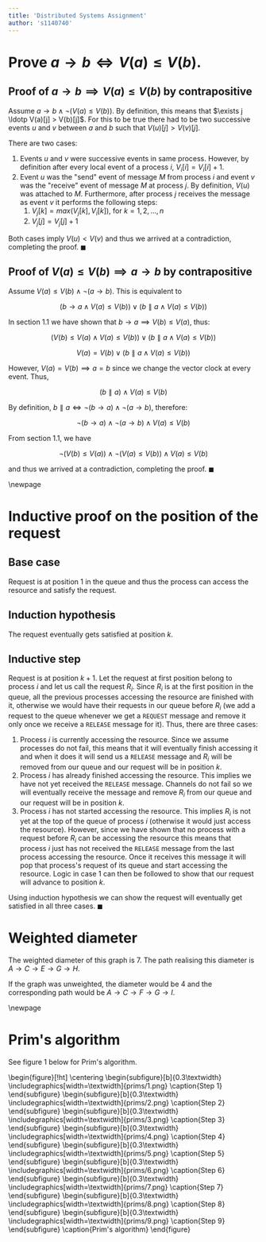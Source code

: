 ```yaml
---
title: 'Distributed Systems Assignment'
author: 's1140740'
---
```


# Prove $a \rightarrow b \iff V(a) \leq V(b)$.

## Proof of $a \rightarrow b \implies V(a) \leq V(b)$ by contrapositive

Assume $a \rightarrow b \land \neg(V(a) \leq V(b))$. By definition, this means that $\exists j \ldotp V(a)[j] > V(b)[j]$. For this to be true there had to be two successive events $u$ and $v$ between $a$ and $b$ such that $V(u)[j] > V(v)[j]$.

There are two cases:

 1. Events $u$ and $v$ were successive events in same process. However, by definition after every local event of a process $i$, $V_i[i] = V_i[i] + 1$.
 2. Event $u$ was the "send" event of message $M$ from process $i$ and event $v$ was the "receive" event of message $M$ at process $j$. By definition, $V(u)$ was attached to $M$. Furthermore, after process $j$ receives the message as event $v$ it performs the following steps:
    1. $V_j[k] = max(V_j[k], V_i[k])$, for $k = 1,2,...,n$
    2. $V_j[j] = V_j[j] + 1$

Both cases imply $V(u) < V(v)$ and thus we arrived at a contradiction, completing the proof. $\blacksquare$

## Proof of $V(a) \leq V(b) \implies a \rightarrow b$ by contrapositive

Assume $V(a) \leq V(b) \land \neg(a \rightarrow b)$. This is equivalent to

$$(b \rightarrow a \land V(a) \leq V(b)) \lor (b \parallel a \land V(a) \leq V(b))$$

In section 1.1 we have shown that $b \rightarrow a \implies V(b) \leq V(a)$, thus:

$$(V(b) \leq V(a) \land V(a) \leq V(b)) \lor (b \parallel a \land V(a) \leq V(b))$$

$$V(a) = V(b) \lor (b \parallel a \land V(a) \leq V(b))$$

However, $V(a) = V(b) \implies a = b$ since we change the vector clock at every event. Thus,

$$(b \parallel a) \land V(a) \leq V(b)$$

By definition, $b \parallel a \iff \neg(b \rightarrow a) \land \neg(a \rightarrow b)$, therefore:

$$\neg(b \rightarrow a) \land \neg(a \rightarrow b) \land V(a) \leq V(b)$$

From section 1.1, we have

$$\neg(V(b) \leq V(a)) \land \neg(V(a) \leq V(b)) \land V(a) \leq V(b)$$

and thus we arrived at a contradiction, completing the proof. $\blacksquare$

\newpage

# Inductive proof on the position of the request

## Base case

Request is at position 1 in the queue and thus the process can access the resource and satisfy the request.

## Induction hypothesis

The request eventually gets satisfied at position $k$.

## Inductive step

Request is at position $k + 1$. Let the request at first position belong to process $i$ and let us call the request $R_i$. Since $R_i$ is at the first position in the queue, all the previous processes accessing the resource are finished with it, otherwise we would have their requests in our queue before $R_i$ (we add a request to the queue whenever we get a `REQUEST` message and remove it only once we receive a `RELEASE` message for it). Thus, there are three cases:

 1. Process $i$ is currently accessing the resource. Since we assume processes do not fail, this means that it will eventually finish accessing it and when it does it will send us a `RELEASE` message and $R_i$ will be removed from our queue and our request will be in position $k$.
 2. Process $i$ has already finished accessing the resource. This implies we have not yet received the `RELEASE` message. Channels do not fail so we will eventually receive the message and remove $R_i$ from our queue and our request will be in position $k$.
 3. Process $i$ has not started accessing the resource. This implies $R_i$ is not yet at the top of the queue of process $i$ (otherwise it would just access the resource). However, since we have shown that no process with a request before $R_i$ can be accessing the resource this means that process $i$ just has not received the `RELEASE` message from the last process accessing the resource. Once it receives this message it will pop that process's request of its queue and start accessing the resource. Logic in case 1 can then be followed to show that our request will advance to position $k$.

Using induction hypothesis we can show the request will eventually get satisfied in all three cases. $\blacksquare$

# Weighted diameter

The weighted diameter of this graph is 7. The path realising this diameter is $A \rightarrow C \rightarrow E \rightarrow G \rightarrow H$.

If the graph was unweighted, the diameter would be 4 and the corresponding path would be $A \rightarrow C \rightarrow F \rightarrow G \rightarrow I$.

\newpage

# Prim's algorithm

See figure 1 below for Prim's algorithm.

\begin{figure}[!ht]
\centering
\begin{subfigure}[b]{0.3\textwidth}
\includegraphics[width=\textwidth]{prims/1.png}
\caption{Step 1}
\end{subfigure}
\begin{subfigure}[b]{0.3\textwidth}
\includegraphics[width=\textwidth]{prims/2.png}
\caption{Step 2}
\end{subfigure}
\begin{subfigure}[b]{0.3\textwidth}
\includegraphics[width=\textwidth]{prims/3.png}
\caption{Step 3}
\end{subfigure}
\begin{subfigure}[b]{0.3\textwidth}
\includegraphics[width=\textwidth]{prims/4.png}
\caption{Step 4}
\end{subfigure}
\begin{subfigure}[b]{0.3\textwidth}
\includegraphics[width=\textwidth]{prims/5.png}
\caption{Step 5}
\end{subfigure}
\begin{subfigure}[b]{0.3\textwidth}
\includegraphics[width=\textwidth]{prims/6.png}
\caption{Step 6}
\end{subfigure}
\begin{subfigure}[b]{0.3\textwidth}
\includegraphics[width=\textwidth]{prims/7.png}
\caption{Step 7}
\end{subfigure}
\begin{subfigure}[b]{0.3\textwidth}
\includegraphics[width=\textwidth]{prims/8.png}
\caption{Step 8}
\end{subfigure}
\begin{subfigure}[b]{0.3\textwidth}
\includegraphics[width=\textwidth]{prims/9.png}
\caption{Step 9}
\end{subfigure}
\caption{Prim's algorithm}
\end{figure}
